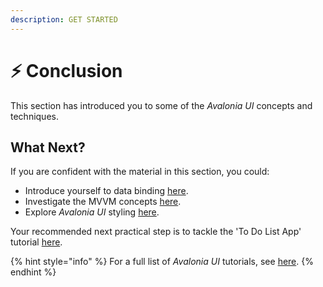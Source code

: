 ```yaml
---
description: GET STARTED
---
```


# ⚡ Conclusion

This section has introduced you to some of the _Avalonia UI_ concepts and techniques.

## What Next?

If you are confident with the material in this section, you could:

* Introduce yourself to data binding [here](broken-reference).&#x20;
* Investigate the MVVM concepts [here](../concepts/the-mvvm-pattern/).
* Explore _Avalonia UI_ styling [here](../guides/styling/).

Your recommended next practical step is to tackle the 'To Do List App' tutorial [here](../tutorials/todo-list-app/). &#x20;

{% hint style="info" %}
For a full list of _Avalonia UI_ tutorials, see [here](broken-reference).
{% endhint %}
